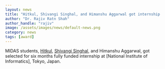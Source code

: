 ```yaml
---
layout: news
title: "Hitkul, Shivangi Singhal, and Himanshu Aggarwal got internship at NII,Japan"
author: "Dr. Rajiv Ratn Shah"
author_handle: "rajiv"
image: /assets/images/news/default-news.png
category: news
tags: [award]
---
```

MIDAS students, [Hitkul][1], [Shivangi Singhal][2], and Himanshu Aggarwal, got selected for six months fully funded internship at [National Institute of Informatics], Tokyo, Japan. 

[1]: /team/hikul
[2]: /team/shivangi
[3]: https://www.nii.ac.jp/en/